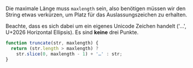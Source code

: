 Die maximale Länge muss `maxlength` sein, also benötigen müssen wir den String etwas verkürzen, um Platz für das Auslassungszeichen zu erhalten.

Beachte, dass es sich dabei um ein eigenes Unicode Zeichen handelt ('…', U+2026 Horizontal Ellipsis). Es sind **keine** drei Punkte.

```js run demo
function truncate(str, maxlength) {
  return (str.length > maxlength) ?
    str.slice(0, maxlength - 1) + '…' : str;
}
```
